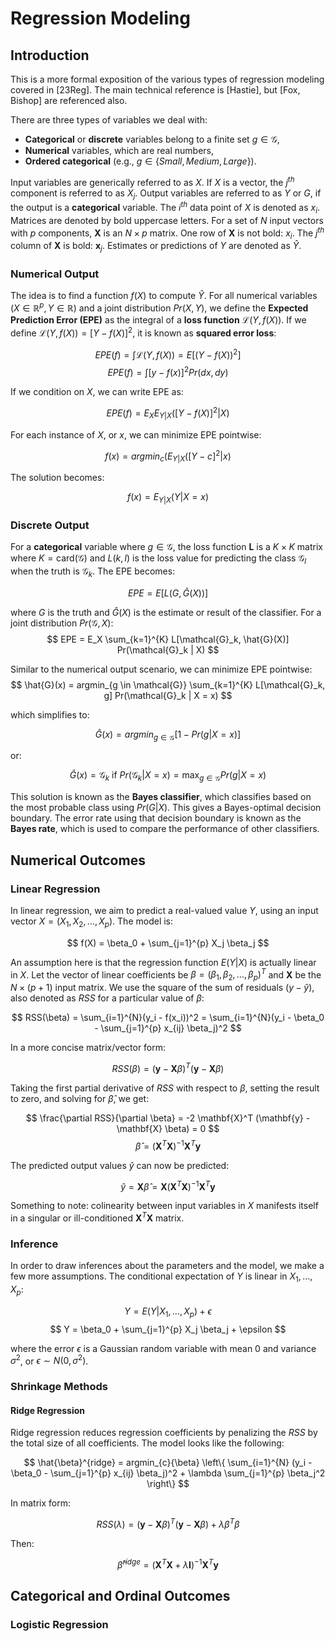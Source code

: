 # Regression Modeling


## Introduction
This is a more formal exposition of the various types of regression modeling covered in [23Reg]. The main technical reference is [Hastie], but [Fox, Bishop] are referenced also.

There are three types of variables we deal with:  
- **Categorical** or **discrete** variables belong to a finite set $g \in \mathcal{G}$,  
- **Numerical** variables, which are real numbers,  
- **Ordered categorical** (e.g., $g \in \{\textit{Small}, \textit{Medium}, \textit{Large}\}$).

Input variables are generically referred to as $X$. If $X$ is a vector, the $j^{th}$ component is referred to as $X_j$. Output variables are referred to as $Y$ or $G$, if the output is a **categorical** variable. The $i^{th}$ data point of $X$ is denoted as $x_i$. Matrices are denoted by bold uppercase letters. For a set of $N$ input vectors with $p$ components, $\mathbf{X}$ is an $N \times p$ matrix. One row of $\mathbf{X}$ is not bold: $x_i$. The $j^{th}$ column of $\mathbf{X}$ is bold: $\mathbf{x}_j$. Estimates or predictions of $Y$ are denoted as $\hat{Y}$.

### Numerical Output
The idea is to find a function $f(X)$ to compute $\hat{Y}$. For all numerical variables ($X \in \mathbb{R}^{p}, Y \in \mathbb{R}$) and a joint distribution $Pr(X,Y)$, we define the **Expected Prediction Error (EPE)** as the integral of a **loss function** $\mathcal{L}(Y, f(X))$. If we define $\mathcal{L}(Y, f(X)) = [Y - f(X)]^2$, it is known as **squared error loss**:

$$
EPE(f) = \int \mathcal{L}(Y, f(X)) = E[(Y - f(X))^2]
$$
$$
EPE(f) = \int [y - f(x)]^2 Pr(dx, dy)
$$

If we condition on $X$, we can write EPE as:

$$
EPE(f) = E_X E_{Y|X}([Y - f(X)]^2 | X)
$$

For each instance of $X$, or $x$, we can minimize EPE pointwise:

$$
f(x) = argmin_{c}{( E_{Y|X}([Y - c]^2 | x)}
$$

The solution becomes:

$$
f(x) = E_{Y|X}(Y | X = x)
$$

### Discrete Output
For a **categorical** variable where $g \in \mathcal{G}$, the loss function $\mathbf{L}$ is a $K \times K$ matrix where $K = \text{card}(\mathcal{G})$ and $L(k, l)$ is the loss value for predicting the class $\mathcal{G}_l$ when the truth is $\mathcal{G}_k$. The EPE becomes:

$$
EPE = E[L(G, \hat{G}(X))]
$$

where $G$ is the truth and $\hat{G}(X)$ is the estimate or result of the classifier. For a joint distribution $Pr(\mathcal{G}, X)$:
$$
EPE = E_X \sum_{k=1}^{K} L[\mathcal{G}_k, \hat{G}(X)] Pr(\mathcal{G}_k | X)
$$

Similar to the numerical output scenario, we can minimize EPE pointwise:
$$
\hat{G}(x) = argmin_{g \in \mathcal{G}} \sum_{k=1}^{K} L[\mathcal{G}_k, g] Pr(\mathcal{G}_k | X = x)
$$

which simplifies to:

$$
\hat{G}(x) = argmin_{g \in \mathcal{G}} [1 - Pr(g | X = x)]
$$

or:

$$
\hat{G}(x) = \mathcal{G}_k \textrm{ if } Pr(\mathcal{G}_k | X = x) = \max_{g \in \mathcal{G}} Pr(g | X = x)
$$

This solution is known as the **Bayes classifier**, which classifies based on the most probable class using $Pr(G | X)$. This gives a Bayes-optimal decision boundary. The error rate using that decision boundary is known as the **Bayes rate**, which is used to compare the performance of other classifiers.

## Numerical Outcomes

### Linear Regression
In linear regression, we aim to predict a real-valued value $Y$, using an input vector $X = (X_1, X_2, \ldots, X_p)$. The model is:

$$
f(X) = \beta_0 + \sum_{j=1}^{p} X_j \beta_j
$$

An assumption here is that the regression function $E(Y | X)$ is actually linear in $X$. Let the vector of linear coefficients be $\beta = (\beta_1, \beta_2, \ldots, \beta_p)^T$ and $\mathbf{X}$ be the $N \times (p+1)$ input matrix. We use the square of the sum of residuals $(y - \hat{y})$, also denoted as $RSS$ for a particular value of $\beta$:

$$
RSS(\beta) = \sum_{i=1}^{N}(y_i - f(x_i))^2 = \sum_{i=1}^{N}(y_i - \beta_0 - \sum_{j=1}^{p} x_{ij} \beta_j)^2
$$

In a more concise matrix/vector form:

$$
RSS(\beta) = (\mathbf{y} - \mathbf{X} \beta)^T (\mathbf{y} - \mathbf{X} \beta)
$$

Taking the first partial derivative of $RSS$ with respect to $\beta$, setting the result to zero, and solving for $\hat{\beta}$, we get:

$$
\frac{\partial RSS}{\partial \beta} = -2 \mathbf{X}^T (\mathbf{y} - \mathbf{X} \beta) = 0
$$
$$
\hat{\beta} = (\mathbf{X}^T \mathbf{X})^{-1} \mathbf{X}^T \mathbf{y}
$$

The predicted output values $\hat{y}$ can now be predicted:

$$
\hat{y} = \mathbf{X} \hat{\beta} = \mathbf{X} (\mathbf{X}^T \mathbf{X})^{-1} \mathbf{X}^T \mathbf{y}
$$

Something to note: colinearity between input variables in $X$ manifests itself in a singular or ill-conditioned $\mathbf{X}^T \mathbf{X}$ matrix.

### Inference
In order to draw inferences about the parameters and the model, we make a few more assumptions. The conditional expectation of $Y$ is linear in $X_1, \ldots, X_p$:

$$
Y = E(Y | X_1, \ldots, X_p) + \epsilon
$$
$$
Y = \beta_0 + \sum_{j=1}^{p} X_j \beta_j + \epsilon
$$

where the error $\epsilon$ is a Gaussian random variable with mean 0 and variance $\sigma^2$, or $\epsilon \sim N(0, \sigma^2)$.

### Shrinkage Methods

#### Ridge Regression
Ridge regression reduces regression coefficients by penalizing the $RSS$ by the total size of all coefficients. The model looks like the following:

$$
\hat{\beta}^{ridge} = argmin_{c}{\beta} \left\{ \sum_{i=1}^{N} (y_i - \beta_0 - \sum_{j=1}^{p} x_{ij} \beta_j)^2 + \lambda \sum_{j=1}^{p} \beta_j^2 \right\}
$$

In matrix form:

$$
RSS(\lambda) = (\mathbf{y} - \mathbf{X} \beta)^T (\mathbf{y} - \mathbf{X} \beta) + \lambda \beta^T \beta
$$

Then:

$$
\hat{\beta}^{ridge} = (\mathbf{X}^T \mathbf{X} + \lambda \mathbf{I})^{-1} \mathbf{X}^T \mathbf{y}
$$

## Categorical and Ordinal Outcomes

### Logistic Regression

